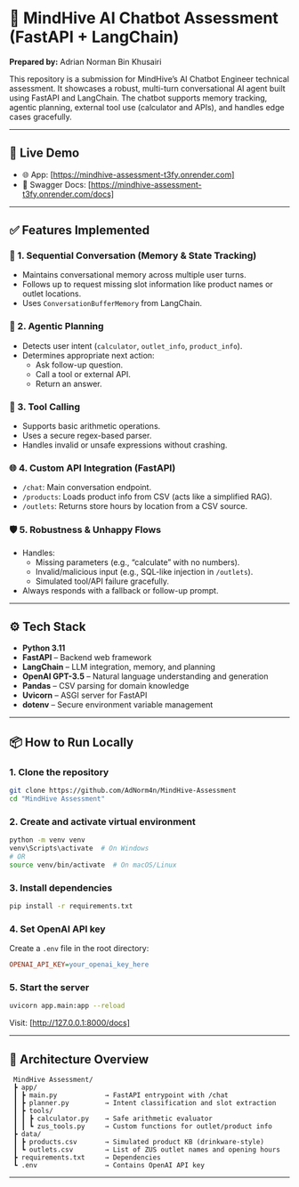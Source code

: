 # 🧠 MindHive AI Chatbot Assessment (FastAPI + LangChain)

**Prepared by:** Adrian Norman Bin Khusairi

This repository is a submission for MindHive’s AI Chatbot Engineer technical assessment. It showcases a robust, multi-turn conversational AI agent built using FastAPI and LangChain. The chatbot supports memory tracking, agentic planning, external tool use (calculator and APIs), and handles edge cases gracefully.

---

## 🔗 Live Demo

- 🌐 App: [https://mindhive-assessment-t3fy.onrender.com]
- 📘 Swagger Docs: [https://mindhive-assessment-t3fy.onrender.com/docs]

---

## ✅ Features Implemented

### 🧩 1. Sequential Conversation (Memory & State Tracking)

- Maintains conversational memory across multiple user turns.
- Follows up to request missing slot information like product names or outlet locations.
- Uses `ConversationBufferMemory` from LangChain.

### 🤖 2. Agentic Planning

- Detects user intent (`calculator`, `outlet_info`, `product_info`).
- Determines appropriate next action:
  - Ask follow-up question.
  - Call a tool or external API.
  - Return an answer.

### 🧮 3. Tool Calling

- Supports basic arithmetic operations.
- Uses a secure regex-based parser.
- Handles invalid or unsafe expressions without crashing.

### 🌐 4. Custom API Integration (FastAPI)

- `/chat`: Main conversation endpoint.
- `/products`: Loads product info from CSV (acts like a simplified RAG).
- `/outlets`: Returns store hours by location from a CSV source.

### 🛡️ 5. Robustness & Unhappy Flows

- Handles:
  - Missing parameters (e.g., “calculate” with no numbers).
  - Invalid/malicious input (e.g., SQL-like injection in `/outlets`).
  - Simulated tool/API failure gracefully.
- Always responds with a fallback or follow-up prompt.

---

## ⚙️ Tech Stack

- **Python 3.11**
- **FastAPI** – Backend web framework
- **LangChain** – LLM integration, memory, and planning
- **OpenAI GPT-3.5** – Natural language understanding and generation
- **Pandas** – CSV parsing for domain knowledge
- **Uvicorn** – ASGI server for FastAPI
- **dotenv** – Secure environment variable management

---

## 📦 How to Run Locally

### 1. Clone the repository

```bash
git clone https://github.com/AdNorm4n/MindHive-Assessment
cd "MindHive Assessment"
```

### 2. Create and activate virtual environment

```bash
python -m venv venv
venv\Scripts\activate  # On Windows
# OR
source venv/bin/activate  # On macOS/Linux
```

### 3. Install dependencies

```bash
pip install -r requirements.txt
```

### 4. Set OpenAI API key

Create a `.env` file in the root directory:

```ini
OPENAI_API_KEY=your_openai_key_here
```

### 5. Start the server

```bash
uvicorn app.main:app --reload
```

Visit: [http://127.0.0.1:8000/docs]

---

## 🧠 Architecture Overview

```
 MindHive Assessment/
 ┣ app/
 ┃ ┣ main.py            → FastAPI entrypoint with /chat
 ┃ ┣ planner.py         → Intent classification and slot extraction
 ┃ ┣ tools/
 ┃ ┃ ┣ calculator.py    → Safe arithmetic evaluator
 ┃ ┃ ┗ zus_tools.py     → Custom functions for outlet/product info
 ┣ data/
 ┃ ┣ products.csv       → Simulated product KB (drinkware-style)
 ┃ ┗ outlets.csv        → List of ZUS outlet names and opening hours
 ┣ requirements.txt     → Dependencies
 ┗ .env                 → Contains OpenAI API key
```

---
